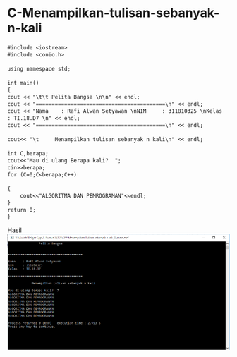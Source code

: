 # C-Menampilkan-tulisan-sebanyak-n-kali

    #include <iostream>
    #include <conio.h>

    using namespace std;

    int main()
    {
    cout << "\t\t Pelita Bangsa \n\n" << endl;
    cout << "=========================================\n" << endl;
    cout << "Nama    : Rafi Alwan Setyawan \nNIM     : 311810325 \nKelas   : TI.18.D7 \n" << endl;
    cout << "=========================================\n" << endl;

    cout<< "\t     Menampilkan tulisan sebanyak n kali\n" << endl;

    int C,berapa;
    cout<<"Mau di ulang Berapa kali?  ";
    cin>>berapa;
    for (C=0;C<berapa;C++)

    {
        cout<<"ALGORITMA DAN PEMROGRAMAN"<<endl;
    }
    return 0;
    }
    
Hasil
![img](https://github.com/Rafflesia3/C-Menampilkan-tulisan-sebanyak-n-kali/blob/master/C++%20Menampilkan%20tulisan%20sebanyak%20n%20Kali.png?raw=true)
